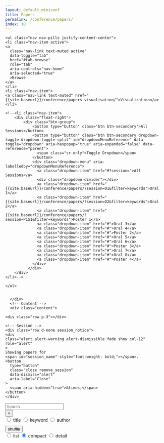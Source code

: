```yaml
---
layout: default_miniconf
title: Papers
permalink: /conference/papers/
index: 10
---
```











<!-- User Overrides -->
 

<div class="container">
  <!-- Tabs -->
  <div class="tabs">
    
	<ul class="nav nav-pills justify-content-center">
	<li class="nav-item active">
	<a
	  class="nav-link text-muted active"
	  data-toggle="tab"
	  href="#tab-browse"
	  role="tab"
	  aria-controls="nav-home"
	  aria-selected="true"
	  >Browse
	</a>
	</li>
	<li class="nav-item">
	<a class="nav-link text-muted" href="{{site.baseurl}}/conference/papers-visualisation/">Visualization</a>
	</li>

	<!--<li class="nav-item">
		<div class="float-right">
			<div class="btn-group">
			    <button type="button" class="btn btn-secondary">All Sessions</button>
			    <button type="button" class="btn btn-secondary dropdown-toggle dropdown-toggle-split" id="dropdownMenuReference" data-toggle="dropdown" aria-haspopup="true" aria-expanded="false" data-reference="parent">
			      <span class="sr-only">Toggle Dropdown</span>
			    </button>
			    <div class="dropdown-menu" aria-labelledby="dropdownMenuReference">
			      <a class="dropdown-item" href="#?session=">All Sessions</a>
				  <div class="dropdown-divider"></div>
			      <a class="dropdown-item" href="{{site.baseurl}}/conference/papers/?session=O1&filter=keywords">Oral 1</a>
			      <a class="dropdown-item" href="{{site.baseurl}}/conference/papers/?session=O2&filter=keywords">Oral 2</a>
			      <a class="dropdown-item" href="{{site.baseurl}}/conference/papers/?session=P1S1&filter=keywords">Poster 1</a>
			      <a class="dropdown-item" href="#">Oral 3</a>
			      <a class="dropdown-item" href="#">Oral 4</a>
			      <a class="dropdown-item" href="#">Poster 2</a>
			      <a class="dropdown-item" href="#">Oral 5</a>
			      <a class="dropdown-item" href="#">Oral 6</a>
			      <a class="dropdown-item" href="#">Poster 3</a>
			      <a class="dropdown-item" href="#">Oral 7</a>
			      <a class="dropdown-item" href="#">Oral 8</a>
			      <a class="dropdown-item" href="#">Poster 4</a>
			    </div>
			  </div>
		</div>
	</li>-->

	</ul>


	  </div>
	  <!-- Content -->
	  <div class="content">
	    
	<div class="row p-3"></div>

	<!-- Session -->
	<div class="row d-none session_notice">
	<div
	class="alert alert-warning alert-dismissible fade show col-12"
	role="alert"
	>
	Showing papers for
	<span id="session_name" style="font-weight: bold;"></span>.
	<button
	  type="button"
	  class="close remove_session"
	  data-dismiss="alert"
	  aria-label="Close"
	>
	  <span aria-hidden="true">&times;</span>
	</button>
	</div>
</div>

<!-- Buttons -->
<div class="row">

<div class="col-12 col-sm-12 col-md-6 col-lg-4">
	<div class="input-group mb-3">
	  <input
	    type="text"
	    class="form-control typeahead_all"
	    placeholder="Search"
	  />
	  <div class="input-group-append">
	    <button
	      class="btn btn-outline-secondary typeahead_all_clear"
	      type="button"
	    >
	      &times;
	    </button>
	  </div>
	</div>
</div>

<div
class="col-12 col-sm-6 col-md-6 col-lg-4 text-center"
style="margin-bottom: 10px;"
>
<div class="btn-group btn-group-toggle filter_option">
  <label
    class="btn btn-outline-secondary"
    data-tippy-content="Search for papers titles"
  >
    <input
      type="radio"
      name="options"
      value="titles"
      autocomplete="off"
      checked
    />
    title
  </label>
  <label
    class="btn btn-outline-secondary"
    data-tippy-content="Search for papers with specific keywords"
  >
    <input
      type="radio"
      name="options"
      value="keywords"
      autocomplete="off"
    />
    keyword
  </label>
  <label
    class="btn btn-outline-secondary active"
    data-tippy-content="Search for papers from specific authors"
  >
    <input type="radio" name="options" value="authors" autocomplete="off" />
    author
  </label>
</div>
</div>
<div class="col-12 col-lg-4">
<button class="btn btn-outline-secondary reshuffle">shuffle</button>
<div class="float-right">
  <div
    class="btn-group btn-group-toggle render_option"
    data-toggle="buttons"
  >
    <label class="btn btn-outline-secondary active">
      <input type="radio" name="options" value="list" autocomplete="off" />
      list
    </label>
    <label class="btn btn-outline-secondary active">
      <input
        type="radio"
        name="options"
        value="compact"
        autocomplete="off"
        checked
      />
      compact
    </label>
    <label class="btn btn-outline-secondary">
      <input
        type="radio"
        name="options"
        value="detail"
        autocomplete="off"
      />
      detail
    </label>
  </div>
</div>
</div>
</div>

<!-- Cards -->
<div class="cards row"></div>
<script src="{{site.baseurl}}/static/js/little_helpers.js"></script>
<script src="{{site.baseurl}}/static/js/lazy_load.js"></script>
<script src="{{site.baseurl}}/static/js/persistor.js"></script>
<script src="{{site.baseurl}}/static/js/papers.js"></script>
<script>
$(document).ready(function () {
tippy("[data-tippy-content]", { trigger: "mouseenter focus" });
start();
});
</script>


  </div>
</div>
    
    

<div
  class="gdpr bg-dark text-light"
  style="padding: 10pt; position: fixed; bottom: 0; display: none;"
>
  We use cookies to store which papers have been visited.
  <div class="gdpr-btn btn btn-sm btn-info" style="margin-left: 15pt;">
    I agree
  </div>
</div>
<script src="{{site.baseurl}}/static/js/gdpr_cookies.js"></script>







